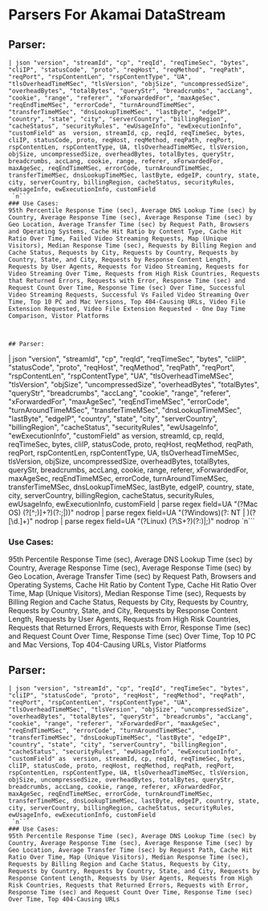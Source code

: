 # Parsers For Akamai DataStream

## Parser:
```
| json "version", "streamId", "cp", "reqId", "reqTimeSec", "bytes", "cliIP", "statusCode", "proto", "reqHost", "reqMethod", "reqPath", "reqPort", "rspContentLen", "rspContentType", "UA", "tlsOverheadTimeMSec", "tlsVersion", "objSize", "uncompressedSize", "overheadBytes", "totalBytes", "queryStr", "breadcrumbs", "accLang", "cookie", "range", "referer", "xForwardedFor", "maxAgeSec", "reqEndTimeMSec", "errorCode", "turnAroundTimeMSec", "transferTimeMSec", "dnsLookupTimeMSec", "lastByte", "edgeIP", "country", "state", "city", "serverCountry", "billingRegion", "cacheStatus", "securityRules", "ewUsageInfo", "ewExecutionInfo", "customField" as  version, streamId, cp, reqId, reqTimeSec, bytes, cliIP, statusCode, proto, reqHost, reqMethod, reqPath, reqPort, rspContentLen, rspContentType, UA, tlsOverheadTimeMSec, tlsVersion, objSize, uncompressedSize, overheadBytes, totalBytes, queryStr, breadcrumbs, accLang, cookie, range, referer, xForwardedFor, maxAgeSec, reqEndTimeMSec, errorCode, turnAroundTimeMSec, transferTimeMSec, dnsLookupTimeMSec, lastByte, edgeIP, country, state, city, serverCountry, billingRegion, cacheStatus, securityRules, ewUsageInfo, ewExecutionInfo, customField
 `n```
### Use Cases:
95th Percentile Response Time (sec), Average DNS Lookup Time (sec) by Country, Average Response Time (sec), Average Response Time (sec) by Geo Location, Average Transfer Time (sec) by Request Path, Browsers and Operating Systems, Cache Hit Ratio by Content Type, Cache Hit Ratio Over Time, Failed Video Streaming Requests, Map (Unique Visitors), Median Response Time (sec), Requests by Billing Region and Cache Status, Requests by City, Requests by Country, Requests by Country, State, and City, Requests by Response Content Length, Requests by User Agents, Requests for Video Streaming, Requests for Video Streaming Over Time, Requests from High Risk Countries, Requests that Returned Errors, Requests with Error, Response Time (sec) and Request Count Over Time, Response Time (sec) Over Time, Successful Video Streaming Requests, Successful Vs Failed Video Streaming Over Time, Top 10 PC and Mac Versions, Top 404-Causing URLs, Video File Extension Requested, Video File Extension Requested - One Day Time Comparison, Vistor Platforms



## Parser:
```
| json "version", "streamId", "cp", "reqId", "reqTimeSec", "bytes", "cliIP", "statusCode", "proto", "reqHost", "reqMethod", "reqPath", "reqPort", "rspContentLen", "rspContentType", "UA", "tlsOverheadTimeMSec", "tlsVersion", "objSize", "uncompressedSize", "overheadBytes", "totalBytes", "queryStr", "breadcrumbs", "accLang", "cookie", "range", "referer", "xForwardedFor", "maxAgeSec", "reqEndTimeMSec", "errorCode", "turnAroundTimeMSec", "transferTimeMSec", "dnsLookupTimeMSec", "lastByte", "edgeIP", "country", "state", "city", "serverCountry", "billingRegion", "cacheStatus", "securityRules", "ewUsageInfo", "ewExecutionInfo", "customField" as  version, streamId, cp, reqId, reqTimeSec, bytes, cliIP, statusCode, proto, reqHost, reqMethod, reqPath, reqPort, rspContentLen, rspContentType, UA, tlsOverheadTimeMSec, tlsVersion, objSize, uncompressedSize, overheadBytes, totalBytes, queryStr, breadcrumbs, accLang, cookie, range, referer, xForwardedFor, maxAgeSec, reqEndTimeMSec, errorCode, turnAroundTimeMSec, transferTimeMSec, dnsLookupTimeMSec, lastByte, edgeIP, country, state, city, serverCountry, billingRegion, cacheStatus, securityRules, ewUsageInfo, ewExecutionInfo, customField
| parse regex field=UA "(?<os>Mac OS) (?<version>[^;\)]+?)(?:;|\))" nodrop 
| parse regex field=UA "(?<os>Windows)(?: NT | )(?<version>[\d.]+)" nodrop 
| parse regex field=UA "(?<os>Linux) (?<version>\S+?)(?:\)|;)" nodrop 
 `n```
### Use Cases:
95th Percentile Response Time (sec), Average DNS Lookup Time (sec) by Country, Average Response Time (sec), Average Response Time (sec) by Geo Location, Average Transfer Time (sec) by Request Path, Browsers and Operating Systems, Cache Hit Ratio by Content Type, Cache Hit Ratio Over Time, Map (Unique Visitors), Median Response Time (sec), Requests by Billing Region and Cache Status, Requests by City, Requests by Country, Requests by Country, State, and City, Requests by Response Content Length, Requests by User Agents, Requests from High Risk Countries, Requests that Returned Errors, Requests with Error, Response Time (sec) and Request Count Over Time, Response Time (sec) Over Time, Top 10 PC and Mac Versions, Top 404-Causing URLs, Vistor Platforms



## Parser:
```
| json "version", "streamId", "cp", "reqId", "reqTimeSec", "bytes", "cliIP", "statusCode", "proto", "reqHost", "reqMethod", "reqPath", "reqPort", "rspContentLen", "rspContentType", "UA", "tlsOverheadTimeMSec", "tlsVersion", "objSize", "uncompressedSize", "overheadBytes", "totalBytes", "queryStr", "breadcrumbs", "accLang", "cookie", "range", "referer", "xForwardedFor", "maxAgeSec", "reqEndTimeMSec", "errorCode", "turnAroundTimeMSec", "transferTimeMSec", "dnsLookupTimeMSec", "lastByte", "edgeIP", "country", "state", "city", "serverCountry", "billingRegion", "cacheStatus", "securityRules", "ewUsageInfo", "ewExecutionInfo", "customField" as  version, streamId, cp, reqId, reqTimeSec, bytes, cliIP, statusCode, proto, reqHost, reqMethod, reqPath, reqPort, rspContentLen, rspContentType, UA, tlsOverheadTimeMSec, tlsVersion, objSize, uncompressedSize, overheadBytes, totalBytes, queryStr, breadcrumbs, accLang, cookie, range, referer, xForwardedFor, maxAgeSec, reqEndTimeMSec, errorCode, turnAroundTimeMSec, transferTimeMSec, dnsLookupTimeMSec, lastByte, edgeIP, country, state, city, serverCountry, billingRegion, cacheStatus, securityRules, ewUsageInfo, ewExecutionInfo, customField 
 `n```
### Use Cases:
95th Percentile Response Time (sec), Average DNS Lookup Time (sec) by Country, Average Response Time (sec), Average Response Time (sec) by Geo Location, Average Transfer Time (sec) by Request Path, Cache Hit Ratio Over Time, Map (Unique Visitors), Median Response Time (sec), Requests by Billing Region and Cache Status, Requests by City, Requests by Country, Requests by Country, State, and City, Requests by Response Content Length, Requests by User Agents, Requests from High Risk Countries, Requests that Returned Errors, Requests with Error, Response Time (sec) and Request Count Over Time, Response Time (sec) Over Time, Top 404-Causing URLs


